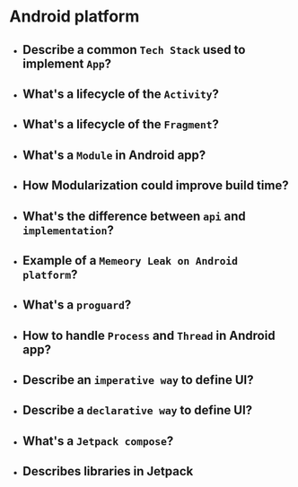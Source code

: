 # Android platform
- ## Describe a common `Tech Stack` used to implement `App`? 
- ## What's a lifecycle of the `Activity`?
- ## What's a lifecycle of the `Fragment`? 
- ## What's a `Module` in Android app?
- ## How Modularization could improve build time?
- ## What's the difference between `api` and `implementation`?
- ## Example of a `Memeory Leak on Android platform`?
- ## What's a `proguard`?
- ## How to handle `Process` and `Thread` in Android app?
- ## Describe an `imperative way` to define UI?
- ## Describe a `declarative way` to define UI?
- ## What's a `Jetpack compose`?
- ## Describes libraries in Jetpack
